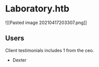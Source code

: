 # Laboratory.htb

![[Pasted image 20210417203307.png]]

## Users
Client testimonials includes 1 from the ceo.
* Dexter